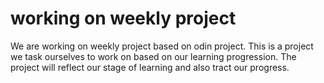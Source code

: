 # working on weekly  project
We are working on weekly project based on odin project.
This is a project we task ourselves to work on based on our learning progression.
The project will reflect our stage of learning and also tract our progress.
